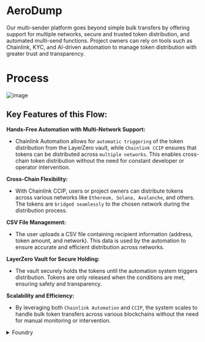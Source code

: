 # AeroDump
Our multi-sender platform goes beyond simple bulk transfers by offering support for multiple networks, secure and trusted token distribution, and automated multi-send functions. Project owners can rely on tools such as Chainlink, KYC, and AI-driven automation to manage token distribution with greater trust and transparency.

# Process
![image](https://github.com/user-attachments/assets/e42cce5a-4601-4c80-af1d-5902c02936e8)

## Key Features of this Flow:
**Hands-Free Automation with Multi-Network Support:**
- Chainlink Automation allows for `automatic triggering` of the token distribution from the LayerZero vault, while `Chainlink CCIP` ensures that tokens can be distributed across `multiple networks`. This enables cross-chain token distribution without the need for constant developer or operator intervention.

**Cross-Chain Flexibility:**
- With Chainlink CCIP, users or project owners can distribute tokens across various networks like `Ethereum, Solana, Avalanche`, and others. The tokens are `bridged seamlessly` to the chosen network during the distribution process.

**CSV File Management:**
- The user uploads a CSV file containing recipient information (address, token amount, and network). This data is used by the automation to ensure accurate and efficient distribution across networks.

**LayerZero Vault for Secure Holding:**
- The vault securely holds the tokens until the automation system triggers distribution. Tokens are only released when the conditions are met, ensuring safety and transparency.

**Scalability and Efficiency:**
- By leveraging both `Chainlink Automation` and `CCIP`, the system scales to handle bulk token transfers across various blockchains without the need for manual monitoring or intervention.

<details>
<summary>
  Foundry
</summary>
<div markdown="1">

  **Foundry is a blazing fast, portable and modular toolkit for Ethereum application development written in Rust.**

Foundry consists of:

-   **Forge**: Ethereum testing framework (like Truffle, Hardhat and DappTools).
-   **Cast**: Swiss army knife for interacting with EVM smart contracts, sending transactions and getting chain data.
-   **Anvil**: Local Ethereum node, akin to Ganache, Hardhat Network.
-   **Chisel**: Fast, utilitarian, and verbose solidity REPL.

## Documentation

https://book.getfoundry.sh/

## Usage

### Build

```shell
$ forge build
```

### Test

```shell
$ forge test
```

### Format

```shell
$ forge fmt
```

### Gas Snapshots

```shell
$ forge snapshot
```

### Anvil

```shell
$ anvil
```

### Deploy

```shell
$ forge script script/Counter.s.sol:CounterScript --rpc-url <your_rpc_url> --private-key <your_private_key>
```

### Cast

```shell
$ cast <subcommand>
```

### Help

```shell
$ forge --help
$ anvil --help
$ cast --help
```
</div>
</details>


